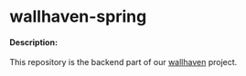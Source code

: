 # wallhaven-spring




#### Description:

This repository is the backend part of our <a href="https://github.com/maryn1421/wallhaven">wallhaven</a> project. 

